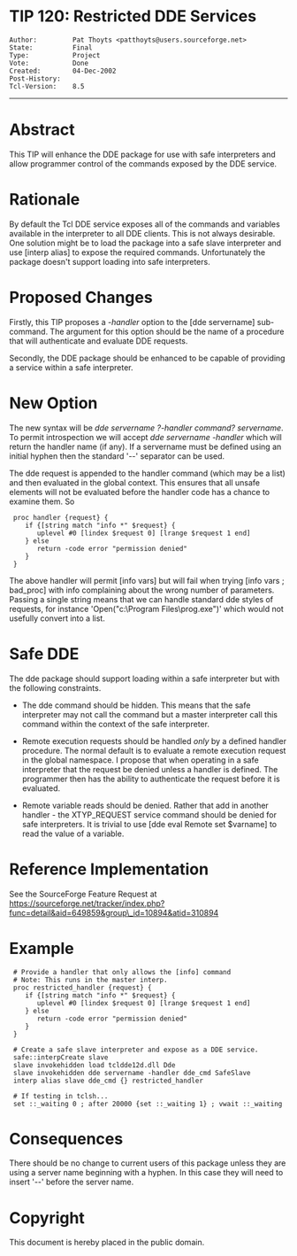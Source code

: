# TIP 120: Restricted DDE Services
	Author:         Pat Thoyts <patthoyts@users.sourceforge.net>
	State:          Final
	Type:           Project
	Vote:           Done
	Created:        04-Dec-2002
	Post-History:   
	Tcl-Version:    8.5
-----

# Abstract

This TIP will enhance the DDE package for use with safe interpreters
and allow programmer control of the commands exposed by the DDE
service.

# Rationale

By default the Tcl DDE service exposes all of the commands and
variables available in the interpreter to all DDE clients.  This is
not always desirable.  One solution might be to load the package into
a safe slave interpreter and use [interp alias] to expose the
required commands.  Unfortunately the package doesn't support loading
into safe interpreters.

# Proposed Changes

Firstly, this TIP proposes a _-handler_ option to the [dde
servername] sub-command.  The argument for this option should be the
name of a procedure that will authenticate and evaluate DDE requests.

Secondly, the DDE package should be enhanced to be capable of
providing a service within a safe interpreter.

# New Option

The new syntax will be _dde servername ?-handler command?
servername_.  To permit introspection we will accept _dde servername
-handler_ which will return the handler name \(if any\).  If a
servername must be defined using an initial hyphen then the standard
'--' separator can be used.

The dde request is appended to the handler command \(which may be a list\)
and then evaluated in the global context. This ensures that all unsafe
elements will not be evaluated before the handler code has a chance to
examine them. So

	 proc handler {request} {
	    if {[string match "info *" $request} {
	       uplevel #0 [lindex $request 0] [lrange $request 1 end]
	    } else
	       return -code error "permission denied"
	    }
	 }

The above handler will permit [info vars] but will fail when trying
[info vars ; bad_proc] with info complaining about the wrong number
of parameters. Passing a single string means that we can handle
standard dde styles of requests, for instance 
'Open\("c:\\Program Files\\prog.exe"\)' which would not usefully convert
into a list.

# Safe DDE

The dde package should support loading within a safe interpreter but
with the following constraints.

 * The dde command should be hidden.  This means that the safe
   interpreter may not call the command but a master interpreter call
   this command within the context of the safe interpreter.

 * Remote execution requests should be handled _only_ by a defined
   handler procedure.  The normal default is to evaluate a remote
   execution request in the global namespace.  I propose that when
   operating in a safe interpreter that the request be denied unless a
   handler is defined.  The programmer then has the ability to
   authenticate the request before it is evaluated.

 * Remote variable reads should be denied.  Rather that add in another
   handler - the XTYP\_REQUEST service command should be denied for
   safe interpreters.  It is trivial to use [dde eval Remote set
   $varname] to read the value of a variable.

# Reference Implementation

See the SourceForge Feature Request at
<https://sourceforge.net/tracker/index.php?func=detail&aid=649859&group\_id=10894&atid=310894>

# Example

	 # Provide a handler that only allows the [info] command
	 # Note: This runs in the master interp.
	 proc restricted_handler {request} {
	    if {[string match "info *" $request} {
	       uplevel #0 [lindex $request 0] [lrange $request 1 end]
	    } else
	       return -code error "permission denied"
	    }
	 }
	
	 # Create a safe slave interpreter and expose as a DDE service.
	 safe::interpCreate slave
	 slave invokehidden load tcldde12d.dll Dde
	 slave invokehidden dde servername -handler dde_cmd SafeSlave
	 interp alias slave dde_cmd {} restricted_handler
	
	 # If testing in tclsh...
	 set ::_waiting 0 ; after 20000 {set ::_waiting 1} ; vwait ::_waiting

# Consequences

There should be no change to current users of this package unless they
are using a server name beginning with a hyphen.  In this case they
will need to insert '--' before the server name.

# Copyright

This document is hereby placed in the public domain.

